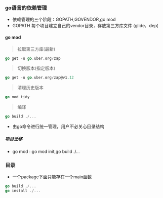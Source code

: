 ### go语言的依赖管理
* 依赖管理的三个阶段：GOPATH,GOVENDOR,go mod
* GOPATH 每个项目建立自己的vendor目录，存放第三方库文件 (glide，dep)


#### go mod
> 拉取第三方库(最新)
```go
go get -u go.uber.org/zap 
```
> 切换版本(指定版本)
```go
go get -u go.uber.org/zap@v1.12
```
> 清理历史版本
```go
go mod tidy
```
> 编译
```go
go build ./...
```
* 由go命令进行统一管理，用户不必关心目录结构

##### 项目迁移
* go mod : go mod init,go build ./...

### 目录
* 一个package下面只能存在一个main函数
```go
go build ./...
go install ./...
```